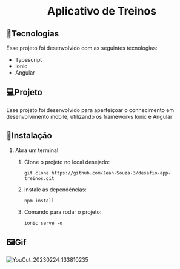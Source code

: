 <h1 align="center">Aplicativo de Treinos</h1>

## :electric_plug:Tecnologias

Esse projeto foi desenvolvido com as seguintes tecnologias:

* Typescript
* Ionic
* Angular

## :computer:Projeto

Esse projeto foi desenvolvido para aperfeiçoar o conhecimento em desenvolvimento mobile, utilizando os frameworks Ionic e Angular

## :floppy_disk:Instalação

1. Abra um terminal

    1. Clone o projeto no local desejado:
        ```
        git clone https://github.com/Jean-Souza-3/desafio-app-treinos.git
        ```

    2. Instale as dependências:
        ```
        npm install
        ```
    
    3. Comando para rodar o projeto:
        ```
        ionic serve -o
        ```

## :framed_picture:Gif

![YouCut_20230224_133810235](https://user-images.githubusercontent.com/100387707/221242664-2cf1b479-99b2-4de8-bbb8-7e9f568808d7.gif)
